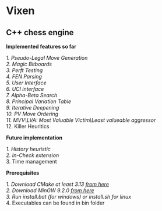 # Vixen
## C++ chess engine


**Implemented features so far**

_1.  Pseudo-Legal Move Generation_\
_2.  Magic Bitboards_\
_3.  Perft Testing_\
_4.  FEN Parsing_\
_5.  User Interface_\
_6.  UCI interface_\
_7.  Alpha-Beta Search_\
_8.  Principal Variation Table_\
_9.  Iterative Deepening_\
_10. PV Move Ordering_\
_11. MVV\LVA: Most Valuable Victim\Least valueable aggressor_\
12.  Killer Heuritics

**Future implementation**

_1.  History heuristic_\
_2.  In-Check extension_\
3.   Time management


**Prerequisites**

_1.  Download CMake at least 3.13 [from here](https://cmake.org/download/)_\
_2.  Download MinGW 9.2.0 [from here](https://www.msys2.org/)_\
_3.  Run install.bat (for windows) or install.sh for linux_\
4.  Executables can be found in bin folder
